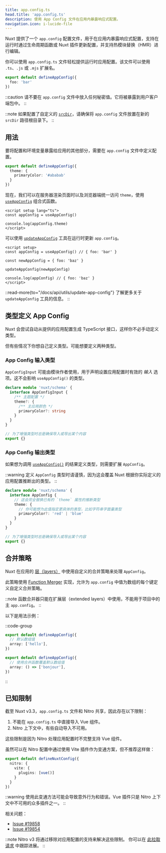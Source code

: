 ```yaml
---
title: app.config.ts
head.title: 'app.config.ts'
description: 使用 App Config 文件在应用内暴露响应式配置。
navigation.icon: i-lucide-file
---
```


Nuxt 提供了一个 `app.config` 配置文件，用于在应用内暴露响应式配置，支持在运行时通过生命周期函数或 Nuxt 插件更新配置，并支持热模块替换（HMR）进行编辑。

你可以使用 `app.config.ts` 文件轻松提供运行时应用配置。该文件可以使用 `.ts`、`.js` 或 `.mjs` 扩展名。

```ts twoslash [app.config.ts]
export default defineAppConfig({
  foo: 'bar'
})
```

::caution
请不要在 `app.config` 文件中放入任何秘密值。它将被暴露到用户客户端包中。
::

::note
如果配置了自定义的 [`srcDir`](/docs/api/nuxt-config#srcdir)，请确保将 `app.config` 文件放置在新的 `srcDir` 路径根目录下。
::

## 用法

要将配置和环境变量暴露给应用的其他部分，需要在 `app.config` 文件中定义配置。

```ts twoslash [app.config.ts]
export default defineAppConfig({
  theme: {
    primaryColor: '#ababab'
  }
})
```

现在，我们可以在服务器渲染页面时以及浏览器端统一访问 `theme`，使用 [`useAppConfig`](/docs/api/composables/use-app-config) 组合式函数。

```vue [pages/index.vue]
<script setup lang="ts">
const appConfig = useAppConfig()

console.log(appConfig.theme)
</script>
```

可以使用 [`updateAppConfig`](/docs/api/utils/update-app-config) 工具在运行时更新 `app.config`。

```vue [pages/index.vue]
<script setup>
const appConfig = useAppConfig() // { foo: 'bar' }

const newAppConfig = { foo: 'baz' }

updateAppConfig(newAppConfig)

console.log(appConfig) // { foo: 'baz' }
</script>
```

::read-more{to="/docs/api/utils/update-app-config"}
了解更多关于 `updateAppConfig` 工具的信息。
::

## 类型定义 App Config

Nuxt 会尝试自动从提供的应用配置生成 TypeScript 接口，这样你不必手动定义类型。

但有些情况下你想自己定义类型。可能想要定义两种类型。

### App Config 输入类型

`AppConfigInput` 可能由模块作者使用，用于声明设置应用配置时有效的 _输入_ 选项。这不会影响 `useAppConfig()` 的类型。

```ts [index.d.ts]
declare module 'nuxt/schema' {
  interface AppConfigInput {
    /** 主题配置 */
    theme?: {
      /** 主应用颜色 */
      primaryColor?: string
    }
  }
}

// 为了增强类型时总是确保导入或导出某个内容
export {}
```

### App Config 输出类型

如果想为调用 [`useAppConfig()`](/docs/api/composables/use-app-config) 的结果定义类型，则需要扩展 `AppConfig`。

::warning
定义 `AppConfig` 类型时请谨慎，因为这会覆盖 Nuxt 根据你实际定义的应用配置推断出的类型。
::

```ts [index.d.ts]
declare module 'nuxt/schema' {
  interface AppConfig {
    // 这会完全替换已有的 `theme` 属性的推断类型
    theme: {
      // 你可能想为此值指定更具体的类型，比如字符串字面量类型
      primaryColor?: 'red' | 'blue'
    }
  }
}

// 为了增强类型时总是确保导入或导出某个内容
export {}
```

## 合并策略

Nuxt 在应用的 [层（layers）](/docs/getting-started/layers) 中使用自定义的合并策略来处理 `AppConfig`。

此策略使用 [Function Merger](https://github.com/unjs/defu#function-merger) 实现，允许为 `app.config` 中值为数组的每个键定义自定义合并策略。

::note
函数合并器只能在扩展层（extended layers）中使用，不能用于项目中的主 `app.config`。
::

以下是用法示例：

::code-group

```ts twoslash [layer/app.config.ts]
export default defineAppConfig({
  // 默认数组值
  array: ['hello'],
})
```

```ts twoslash [app.config.ts]
export default defineAppConfig({
  // 使用合并函数覆盖默认数组值
  array: () => ['bonjour'],
})
```

::

## 已知限制

截至 Nuxt v3.3，`app.config.ts` 文件和 Nitro 共享，因此存在以下限制：

1. 不能在 `app.config.ts` 中直接导入 Vue 组件。
2. Nitro 上下文中，有些自动导入不可用。

这些限制是因为 Nitro 处理应用配置时不完整支持 Vue 组件。

虽然可以在 Nitro 配置中通过使用 Vite 插件作为变通方案，但不推荐这样做：

```ts [nuxt.config.ts]
export default defineNuxtConfig({
  nitro: {
    vite: {
      plugins: [vue()]
    }
  }
})
```

::warning
使用此变通方法可能会导致意外行为和错误。Vue 插件只是 Nitro 上下文中不可用的众多插件之一。
::

相关问题：
- [Issue #19858](https://github.com/nuxt/nuxt/issues/19858)
- [Issue #19854](https://github.com/nuxt/nuxt/issues/19854)

::note
Nitro v3 将通过移除对应用配置的支持来解决这些限制。
你可以在 [此拉取请求](https://github.com/nitrojs/nitro/pull/2521) 中跟踪进展。
::